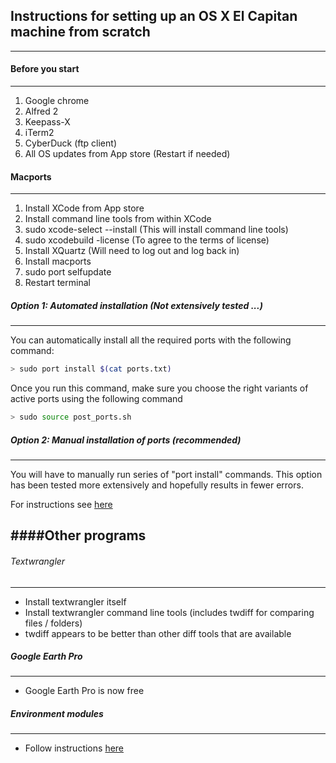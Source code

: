 ## Instructions for setting up an OS X El Capitan machine from scratch
------------

#### Before you start
----------
1. Google chrome
2. Alfred 2
3. Keepass-X
4. iTerm2
5. CyberDuck (ftp client) 
6. All OS updates from App store (Restart if needed)


#### Macports
---------

1. Install XCode from App store
2. Install command line tools from within XCode
3. sudo xcode-select --install   (This will install command line tools)
4. sudo xcodebuild -license    (To agree to the terms of license)
5. Install XQuartz (Will need to log out and log back in)
6. Install macports
7. sudo port selfupdate
8. Restart terminal

##### Option 1: Automated installation  (Not extensively tested ...)
-----------

You can automatically install all the required ports with the following command:

```bash
> sudo port install $(cat ports.txt)
```

Once you run this command, make sure you choose the right variants of active ports using the following command

```bash
> sudo source post_ports.sh
```


##### Option 2: Manual installation of ports (recommended)
----------

You will have to manually run series of "port install" commands.
This option has been tested more extensively and hopefully results in fewer errors.

For instructions see [here](./macports.md)



####Other programs
------------

###### Textwrangler
--------------------
- Install textwrangler itself
- Install textwrangler command line tools (includes twdiff for comparing files / folders)
- twdiff appears to be better than other diff tools that are available 

##### Google Earth Pro
----------------------
- Google Earth Pro is now free

##### Environment modules
--------------------------
- Follow instructions [here](./modules.md)
